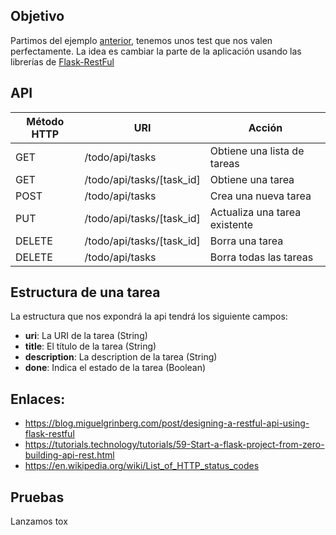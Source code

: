 ## Objetivo

Partimos del ejemplo [anterior](../01_todo_list), tenemos unos test que nos valen perfectamente. La idea es cambiar la parte de la aplicación usando las librerías de [Flask-RestFul](flask-restful.readthedocs.org/)

## API

| Método HTTP | URI                       | Acción                        |
|-------------|---------------------------|-------------------------------|
|     GET     | /todo/api/tasks           | Obtiene una lista de tareas   |
|     GET     | /todo/api/tasks/[task_id] | Obtiene una tarea             |
|    POST     | /todo/api/tasks           | Crea una nueva tarea          | 
|     PUT     | /todo/api/tasks/[task_id] | Actualiza una tarea existente | 
|   DELETE    | /todo/api/tasks/[task_id] | Borra una tarea               |
|   DELETE    | /todo/api/tasks           | Borra todas las tareas        |

## Estructura de una tarea

La estructura que nos expondrá la api tendrá los siguiente campos:

* **uri**: La URI de la tarea (String)
* **title**: El título de la tarea (String)
* **description**: La description de la tarea (String)
* **done**: Indica el estado de la tarea (Boolean)

## Enlaces:

 * https://blog.miguelgrinberg.com/post/designing-a-restful-api-using-flask-restful
 * https://tutorials.technology/tutorials/59-Start-a-flask-project-from-zero-building-api-rest.html
 * https://en.wikipedia.org/wiki/List_of_HTTP_status_codes

## Pruebas

Lanzamos tox
